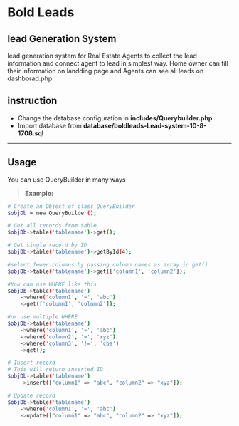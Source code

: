 Bold Leads
===================
lead Generation System
-------------
lead generation system for Real Estate Agents to collect the lead information and connect agent to lead in simplest way. Home owner can fill their information on landding page and Agents can see all leads on dashborad.php.

instruction
----------
* Change the database configuration in **includes/Querybuilder.php**
* Import database from **database/boldleads-Lead-system-10-8-1708.sql**

----------


Usage
-------------


You can use QueryBuilder in many ways

> **Example:**
```bash
# Create an Object of class QueryBuilder
$objDb = new QueryBuilder();

# Get all records from table
$objDb->table('tablename')->get();

# Get single record by ID
$objDb->table('tablename')->getById(4);

#select fewer columns by passing column names as array in get()
$objDb->table('tablename')->get(['column1', 'column2']);

#You can use WHERE like this
$objDb->table('tablename')
	->where('column1', '=', 'abc')
	->get(['column1', 'column2']);

#or use multiple WHERE
$objDb->table('tablename')
	->where('column1', '=', 'abc')
	->where('column2', '=', 'xyz')
	->where('column3', '!=', 'cba')
	->get();

# Insert record
# This will return inserted ID
$objDb->table('tablename')
	->insert(["column1" => "abc", "column2" => "xyz"]);

# Update record
$objDb->table('tablename')
	->where('column1', '=', 'abc')
	->update(["column1" => "abc", "column2" => "xyz"]);



``` 
